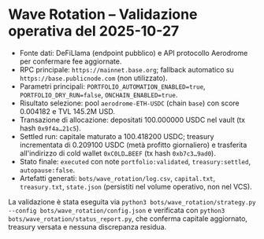 # Wave Rotation – Validazione operativa del 2025-10-27

- Fonte dati: DeFiLlama (endpoint pubblico) e API protocollo Aerodrome per confermare fee aggiornate.
- RPC principale: `https://mainnet.base.org`; fallback automatico su `https://base.publicnode.com` (non utilizzato).
- Parametri principali: `PORTFOLIO_AUTOMATION_ENABLED=true`, `PORTFOLIO_DRY_RUN=false`, `ONCHAIN_ENABLED=true`.
- Risultato selezione: pool `aerodrome-ETH-USDC` (chain `base`) con score 0.004182 e TVL 145.2M USD.
- Transazione di allocazione: depositati 100.000000 USDC nel vault (tx hash `0x9f4a…21c5`).
- Settled run: capitale maturato a 100.418200 USDC; treasury incrementata di 0.209100 USDC (metà profitto giornaliero) e trasferita all'indirizzo di cold wallet `0xC0LD…BEEF` (tx hash `0xb7c3…9ad0`).
- Stato finale: `executed` con note `portfolio:validated`, `treasury:settled`, `autopause:false`.
- Artefatti generati: `bots/wave_rotation/log.csv`, `capital.txt`, `treasury.txt`, `state.json` (persistiti nel volume operativo, non nel VCS).

La validazione è stata eseguita via `python3 bots/wave_rotation/strategy.py --config bots/wave_rotation/config.json` e verificata con `python3 bots/wave_rotation/status_report.py`, che conferma capitale aggiornato, treasury versata e nessuna discrepanza residua.
